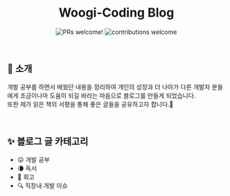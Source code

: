 <h1 align="center">
  Woogi-Coding Blog
</h1>

<p align="center">
  <img src="https://img.shields.io/badge/PRs-welcome-brightgreen.svg" alt="PRs welcome!" />
  <img src="https://img.shields.io/badge/contributions-welcome-brightgreen.svg?style=flat" alt="contributions welcome" />
</p>

<br>

## 👋 소개

개발 공부를 하면서 배웠던 내용을 정리하여 개인의 성장과 더 나아가 다른 개발자 분들에게 조금이나마 도움이 되길 바라는 마음으로 블로그를 만들게 되었습니다.
<br>
또한 제가 읽은 책의 서평을 통해 좋은 글들을 공유하고자 합니다.🙌

<br>

## ✨ 블로그 글 카테고리

- 😛 개발 공부
- 🌘 독서
- 💅 회고
- 🔍 직장내 개발 이슈
